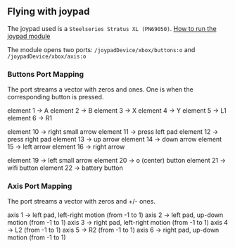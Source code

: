 ## Flying with joypad

The joypad used is a `Steelseries Stratus XL (PN69050)`. [How to run the joypad module](https://github.com/robotology/walking-controllers#how-to-run-the-joypad-module)

The module opens two ports: `/joypadDevice/xbox/buttons:o` and `/joypadDevice/xbox/axis:o`

### Buttons Port Mapping

The port streams a vector with zeros and ones. One is when the corresponding button is pressed.

element 1 -> A
element 2 -> B
element 3 -> X
element 4 -> Y
element 5 -> L1
element 6 -> R1

element 10 -> right small arrow
element 11 -> press left pad
element 12 -> press right pad
element 13 -> up arrow
element 14 -> down arrow
element 15 -> left arrow
element 16 -> right arrow

element 19 -> left small arrow
element 20 -> o (center) button
element 21 -> wifi button
element 22 -> battery button

### Axis Port Mapping

The port streams a vector with zeros and +/- ones.

axis 1 -> left pad, left-right motion (from -1 to 1)
axis 2 -> left pad, up-down motion (from -1 to 1)
axis 3 -> right pad, left-right motion (from -1 to 1)
axis 4 -> L2 (from -1 to 1)
axis 5 -> R2 (from -1 to 1)
axis 6 -> right pad, up-down motion (from -1 to 1) 
